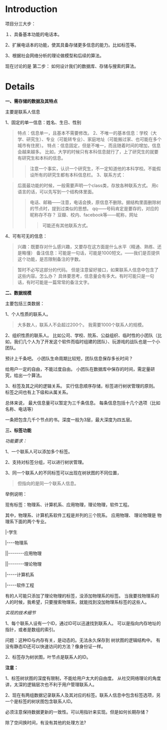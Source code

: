 # Introduction #
项目分三大步：

１、具备基本功能的电话本。

2、扩展电话本的功能，使其具备存储更多信息的能力。比如标签等。

3、根据社会网络分析的理论做模型和后续的算法。

现在讨论的是 第二步：
如何设计我们的数据库、存储与搜索的算法。

# Details #

**一、需存储的数据及其特点**

主要是联系人信息

1、固定的单一信息：姓名、生日、性别
> 特点：信息单一，且基本不需要修改。
2、不唯一的基本信息：学校（大学、研究生）、专业（可能转专业）、家庭地址（可能搬过家、也可能在多个城市有住房）。
> 特点：信息固定，但是不唯一，而且随着时间的增加，信息会越来越多。
> 比如，大学的时候只有本科信息就行了，上了研究生的就要有研究生和本科的信息。
> > 注意一个事实，认识一个研究生，不一定知道他的本科学校。不能假设所有的研究生都有本科信息栏。
3、联系方式：

> 后面最功能的时候，一般需要声明一个class类，存放各种联系方式。
> 用c语言的话，可以先写到一个结构体里面。
> > 电话、邮箱——注意，电话会换，原信息不删除。据结构里面删除树的节点时，提到过类似的思想。
> > qq——号码肯定是要存的，对应的昵称存不存？
> > 豆瓣、校内、facebook等——昵称，网址
> > > 可能还有其他联系方式。

4、可有可无的信息：

> 兴趣：既要存对什么感兴趣，又要存在这方面是什么水平（精通、熟练、还是略懂）
> 备注信息：可能是一句话，可能是1000短文。——我们是否提供这个功能，是否限制备注的字数。

> 暂时不必写这部分的代码。
> 但是注意留好接口，如果联系人信息中包含了这些内容。怎么办？
> 具体要思考，信息量会有多大。有时可能只是一句话，有时可能是一篇常常的备注文字。

**二、数据规模**

主要包括三类数据：

1、个人性质的联系人。
> 大多数人，联系人不会超过200个。
> 我需要1000个联系人的规模。

2、组织性质的联系人。
比如公司、学校、院系、公益组织、临时性的小团队（比如，我们几个人为了开发这个软件而临时组建的团队）、玩游戏的战队也是一个小团队。

预计上千条吧。
小团队生命周期比较短，团队信息保存多长时间？

给用户一定的自由，不能过度自由。
小团队在数据库中保存的时间，需定量研究，给出一个算法。

3、标签及其之间的逻辑关系。
实行信息顺序存储，标签进行树状管理的原则。
标签之间也有上下级和从属关系。


总体来说，
最大信息量可以暂定为三千条信息。
每条信息包括十几个选项（比如名称、电话等）

一条把包含几千个节点的书。深度一般为3层，最大深度为四五层。


**三、标签功能**

_功能要求：_

1、一个联系人可以添加多个标签。

2、支持对标签分组，可以进行树状管理。

3、同一个联系人的不同标签可以出现在树状图的不同位置，
> 但指向的是同一个联系人信息。

举例说明：

现有标签：物理系、计算机系、应用物理，理论物理，软件工程。

其中，物理系、计算机系软件工程是并列的三个院系。
应用物理、 理论物理是 物理系下面的两个专业。

|-学生

|----物理系

||--------应用物理

||--------理论物理

|-----计算机系

|-----软件工程


有的人可能只添加了理论物理的标签，没添加物理系的标签。
当我要找物理系的人的时候，我希望，只要搜索物理系，就能找到没加物理系标签的这些人。

_实现的技术细节_

1、每个联系人设有一个ID，通过ID可以迅速找到联系人。
可以是指向内存地址的指针，或者是数组的索引。

问题：这种ID与内存有关，是动态的。无法永久保存到 树状图的逻辑结构中。
有没有静态ID还可以快速访问的方法？像身份证一样。

2、标签存为树状图，叶节点是联系人的ID。

**注意：**

1、标签树状图的深度有限制，不能给用户太大的自由度。
从社交网络理论的角度讲，太深的逻辑层次也不利于用户管理联系人。

2、现在有两组数据记录联系人及其对应的标签。联系人信息中包含标签选项，另一个是标签的树状图包含联系人ID。

必须注意保持数据更新的一致性。可以用指针来实现。但是如何长期存储？

除了空间换时间，有没有其他的处理方法?